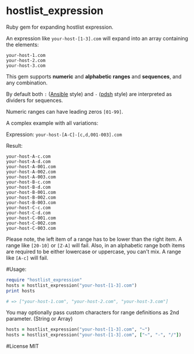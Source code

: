hostlist_expression
===================

Ruby gem for expanding hostlist expression.

An expression like `your-host-[1-3].com` will expand into an array containing the elements:
```
your-host-1.com
your-host-2.com
your-host-3.com
```

This gem supports **numeric** and **alphabetic** **ranges** and **sequences**, and any combination.

By default both `:` ([Ansible](http://docs.ansible.com/intro_inventory.html#hosts-and-groups) style) and `-` ([pdsh](https://code.google.com/p/pdsh/) style) are interpreted as dividers for sequences.

Numeric ranges can have leading zeros `[01-99]`.

A complex example with all variations:

Expression: `your-host-[A-C]-[c,d,001-003].com`

Result:
```
your-host-A-c.com
your-host-A-d.com
your-host-A-001.com
your-host-A-002.com
your-host-A-003.com
your-host-B-c.com
your-host-B-d.com
your-host-B-001.com
your-host-B-002.com
your-host-B-003.com
your-host-C-c.com
your-host-C-d.com
your-host-C-001.com
your-host-C-002.com
your-host-C-003.com
```

Please note, the left item of a range has to be lower than the right item. A range like `[20-10]` or `[Z-A]` will fail. Also, in an alphabetic range both items are required to be either lowercase or uppercase, you can't mix. A range like `[A-c]` will fail.

#Usage:
```rb
require "hostlist_expression"
hosts = hostlist_expression("your-host-[1-3].com")
print hosts

# => ["your-host-1.com", "your-host-2.com", "your-host-3.com"]
```

You may optionally pass custom characters for range definitions as 2nd parameter. (String or Array)

```rb
hosts = hostlist_expression("your-host-[1-3].com", "~")
hosts = hostlist_expression("your-host-[1-3].com", ["~", "-", "/"])
```

#License
MIT

